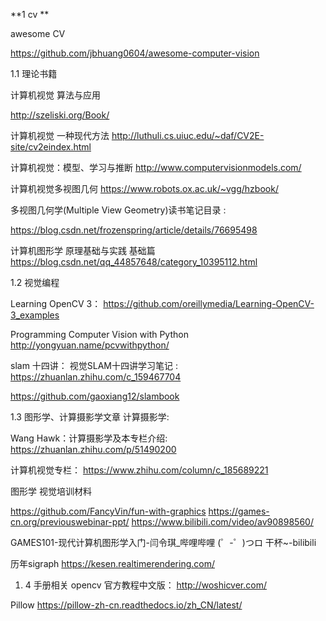 **1   cv **

awesome  CV

https://github.com/jbhuang0604/awesome-computer-vision

1.1  理论书籍

计算机视觉 算法与应用

http://szeliski.org/Book/

计算机视觉  一种现代方法
http://luthuli.cs.uiuc.edu/~daf/CV2E-site/cv2eindex.html


计算机视觉：模型、学习与推断
http://www.computervisionmodels.com/

计算机视觉多视图几何
https://www.robots.ox.ac.uk/~vgg/hzbook/

多视图几何学(Multiple View Geometry)读书笔记目录 : 

https://blog.csdn.net/frozenspring/article/details/76695498

计算机图形学 原理基础与实践  基础篇
https://blog.csdn.net/qq_44857648/category_10395112.html

1.2  视觉编程

Learning OpenCV 3：
https://github.com/oreillymedia/Learning-OpenCV-3_examples

Programming Computer Vision with Python
http://yongyuan.name/pcvwithpython/


slam 十四讲：
视觉SLAM十四讲学习笔记 :
https://zhuanlan.zhihu.com/c_159467704

https://github.com/gaoxiang12/slambook

1.3   图形学、计算摄影学文章
计算摄影学:

Wang Hawk：计算摄影学及本专栏介绍:  https://zhuanlan.zhihu.com/p/51490200

计算机视觉专栏： https://www.zhihu.com/column/c_185689221


图形学  视觉培训材料

https://github.com/FancyVin/fun-with-graphics
https://games-cn.org/previouswebinar-ppt/
https://www.bilibili.com/video/av90898560/

GAMES101-现代计算机图形学入门-闫令琪_哔哩哔哩 (゜-゜)つロ 干杯~-bilibili

历年sigraph
https://kesen.realtimerendering.com/ 

1. 4 手册相关
opencv 官方教程中文版：
http://woshicver.com/
 
Pillow
https://pillow-zh-cn.readthedocs.io/zh_CN/latest/
